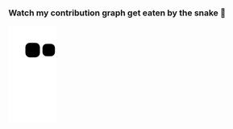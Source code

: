 ### Watch my contribution graph get eaten by the snake 🐍

<!-- platane/snk works, it just puts it on a new branch -->
![whudn snake gif](https://github.com/whudn/whudn/blob/output/github-contribution-grid-snake.svg)
